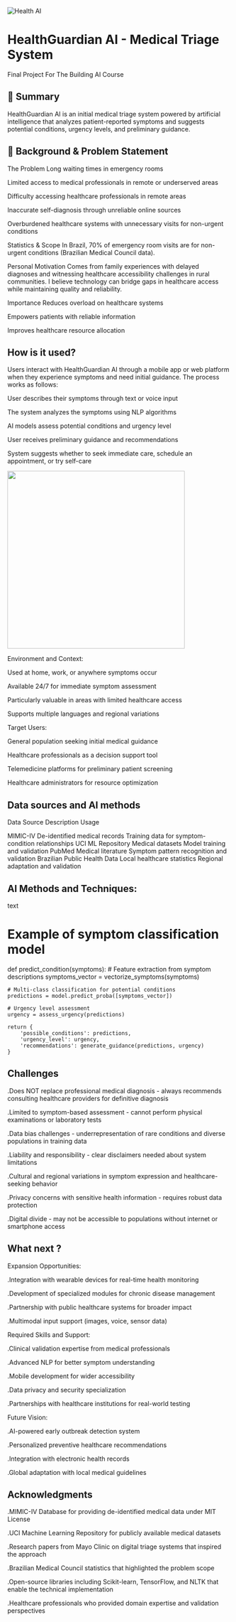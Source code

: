![Health AI](https://images.unsplash.com/photo-1576091160399-112ba8d25d1f?ixlib=rb-4.0.3&ixid=M3wxMjA3fDB8MHxwaG90by1wYWdlfHx8fGVufDB8fHx8fA%3D%3D&auto=format&fit=crop&w=800&q=80)

# HealthGuardian AI - Medical Triage System

Final Project For The Building AI Course

## 🎯 Summary

HealthGuardian AI is an initial medical triage system powered by artificial intelligence that analyzes patient-reported symptoms and suggests potential conditions, urgency levels, and preliminary guidance.

## 🏥 Background & Problem Statement

The Problem
Long waiting times in emergency rooms

Limited access to medical professionals in remote or underserved areas

Difficulty accessing healthcare professionals in remote areas

Inaccurate self-diagnosis through unreliable online sources

Overburdened healthcare systems with unnecessary visits for non-urgent conditions

Statistics & Scope
In Brazil, 70% of emergency room visits are for non-urgent conditions (Brazilian Medical Council data).

Personal Motivation
Comes from family experiences with delayed diagnoses and witnessing healthcare accessibility challenges in rural communities. I believe technology can bridge gaps in healthcare access while maintaining quality and reliability.

Importance
Reduces overload on healthcare systems

Empowers patients with reliable information

Improves healthcare resource allocation

## How is it used?
Users interact with HealthGuardian AI through a mobile app or web platform when they experience symptoms and need initial guidance. The process works as follows:

User describes their symptoms through text or voice input

The system analyzes the symptoms using NLP algorithms

AI models assess potential conditions and urgency level

User receives preliminary guidance and recommendations

System suggests whether to seek immediate care, schedule an appointment, or try self-care

<img src="https://via.placeholder.com/600x400/4A90E2/FFFFFF?text=HealthGuardian+AI+Interface" width="400">

Environment and Context:

Used at home, work, or anywhere symptoms occur

Available 24/7 for immediate symptom assessment

Particularly valuable in areas with limited healthcare access

Supports multiple languages and regional variations

Target Users:

General population seeking initial medical guidance

Healthcare professionals as a decision support tool

Telemedicine platforms for preliminary patient screening

Healthcare administrators for resource optimization

## Data sources and AI methods

Data Source	                  Description	                    Usage

MIMIC-IV	                    De-identified medical records	  Training data for symptom-condition relationships
UCI ML Repository	            Medical datasets	              Model training and validation
PubMed	                      Medical literature	            Symptom pattern recognition and validation
Brazilian Public Health Data	Local healthcare statistics	    Regional adaptation and validation

## AI Methods and Techniques:

text

# Example of symptom classification model
def predict_condition(symptoms):
    # Feature extraction from symptom descriptions
    symptoms_vector = vectorize_symptoms(symptoms)
    
    # Multi-class classification for potential conditions
    predictions = model.predict_proba([symptoms_vector])
    
    # Urgency level assessment
    urgency = assess_urgency(predictions)
    
    return {
        'possible_conditions': predictions,
        'urgency_level': urgency,
        'recommendations': generate_guidance(predictions, urgency)
    }

## Challenges

.Does NOT replace professional medical diagnosis - always recommends consulting healthcare providers for definitive diagnosis

.Limited to symptom-based assessment - cannot perform physical examinations or laboratory tests

.Data bias challenges - underrepresentation of rare conditions and diverse populations in training data

.Liability and responsibility - clear disclaimers needed about system limitations

.Cultural and regional variations in symptom expression and healthcare-seeking behavior

.Privacy concerns with sensitive health information - requires robust data protection

.Digital divide - may not be accessible to populations without internet or smartphone access

## What next ?

Expansion Opportunities:

.Integration with wearable devices for real-time health monitoring

.Development of specialized modules for chronic disease management

.Partnership with public healthcare systems for broader impact

.Multimodal input support (images, voice, sensor data)

Required Skills and Support:

.Clinical validation expertise from medical professionals

.Advanced NLP for better symptom understanding

.Mobile development for wider accessibility

.Data privacy and security specialization

.Partnerships with healthcare institutions for real-world testing

Future Vision:

.AI-powered early outbreak detection system

.Personalized preventive healthcare recommendations

.Integration with electronic health records

.Global adaptation with local medical guidelines

## Acknowledgments

.MIMIC-IV Database for providing de-identified medical data under MIT License

.UCI Machine Learning Repository for publicly available medical datasets

.Research papers from Mayo Clinic on digital triage systems that inspired the approach

.Brazilian Medical Council statistics that highlighted the problem scope

.Open-source libraries including Scikit-learn, TensorFlow, and NLTK that enable the technical implementation

.Healthcare professionals who provided domain expertise and validation perspectives


